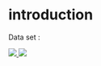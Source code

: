 # introduction
Data set :

<a href="https://universe.roboflow.com/test3-jl78w/free-space-2">
    <img src="https://app.roboflow.com/images/download-dataset-badge.svg"></img>
</a>

<a href="https://universe.roboflow.com/test3-jl78w/free-space-2/model/">
    <img src="https://app.roboflow.com/images/try-model-badge.svg"></img>
</a>
